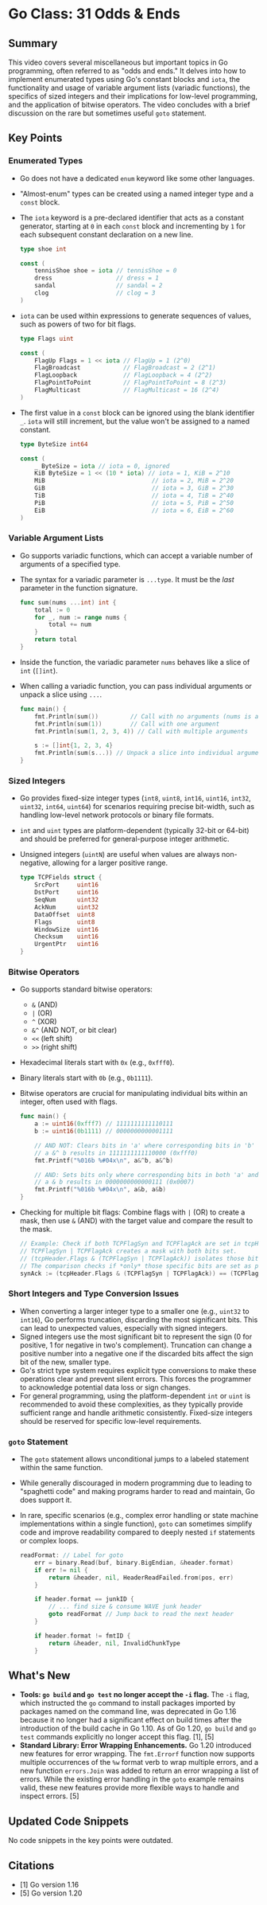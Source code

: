 # Go Class: 31 Odds & Ends

## Summary
This video covers several miscellaneous but important topics in Go programming, often referred to as "odds and ends." It delves into how to implement enumerated types using Go's constant blocks and `iota`, the functionality and usage of variable argument lists (variadic functions), the specifics of sized integers and their implications for low-level programming, and the application of bitwise operators. The video concludes with a brief discussion on the rare but sometimes useful `goto` statement.

## Key Points

### Enumerated Types
*   Go does not have a dedicated `enum` keyword like some other languages.
*   "Almost-enum" types can be created using a named integer type and a `const` block.
*   The `iota` keyword is a pre-declared identifier that acts as a constant generator, starting at `0` in each `const` block and incrementing by `1` for each subsequent constant declaration on a new line.

    ```go
    type shoe int

    const (
        tennisShoe shoe = iota // tennisShoe = 0
        dress                  // dress = 1
        sandal                 // sandal = 2
        clog                   // clog = 3
    )
    ```
*   `iota` can be used within expressions to generate sequences of values, such as powers of two for bit flags.

    ```go
    type Flags uint

    const (
        FlagUp Flags = 1 << iota // FlagUp = 1 (2^0)
        FlagBroadcast            // FlagBroadcast = 2 (2^1)
        FlagLoopback             // FlagLoopback = 4 (2^2)
        FlagPointToPoint         // FlagPointToPoint = 8 (2^3)
        FlagMulticast            // FlagMulticast = 16 (2^4)
    )
    ```
*   The first value in a `const` block can be ignored using the blank identifier `_`. `iota` will still increment, but the value won't be assigned to a named constant.

    ```go
    type ByteSize int64

    const (
        _ ByteSize = iota // iota = 0, ignored
        KiB ByteSize = 1 << (10 * iota) // iota = 1, KiB = 2^10
        MiB                              // iota = 2, MiB = 2^20
        GiB                              // iota = 3, GiB = 2^30
        TiB                              // iota = 4, TiB = 2^40
        PiB                              // iota = 5, PiB = 2^50
        EiB                              // iota = 6, EiB = 2^60
    )
    ```

### Variable Argument Lists
*   Go supports variadic functions, which can accept a variable number of arguments of a specified type.
*   The syntax for a variadic parameter is `...type`. It must be the *last* parameter in the function signature.

    ```go
    func sum(nums ...int) int {
        total := 0
        for _, num := range nums {
            total += num
        }
        return total
    }
    ```
*   Inside the function, the variadic parameter `nums` behaves like a slice of `int` (`[]int`).
*   When calling a variadic function, you can pass individual arguments or unpack a slice using `...`.

    ```go
    func main() {
        fmt.Println(sum())         // Call with no arguments (nums is an empty slice)
        fmt.Println(sum(1))        // Call with one argument
        fmt.Println(sum(1, 2, 3, 4)) // Call with multiple arguments

        s := []int{1, 2, 3, 4}
        fmt.Println(sum(s...)) // Unpack a slice into individual arguments
    }
    ```

### Sized Integers
*   Go provides fixed-size integer types (`int8`, `uint8`, `int16`, `uint16`, `int32`, `uint32`, `int64`, `uint64`) for scenarios requiring precise bit-width, such as handling low-level network protocols or binary file formats.
*   `int` and `uint` types are platform-dependent (typically 32-bit or 64-bit) and should be preferred for general-purpose integer arithmetic.
*   Unsigned integers (`uintN`) are useful when values are always non-negative, allowing for a larger positive range.

    ```go
    type TCPFields struct {
        SrcPort     uint16
        DstPort     uint16
        SeqNum      uint32
        AckNum      uint32
        DataOffset  uint8
        Flags       uint8
        WindowSize  uint16
        Checksum    uint16
        UrgentPtr   uint16
    }
    ```

### Bitwise Operators
*   Go supports standard bitwise operators:
    *   `&` (AND)
    *   `|` (OR)
    *   `^` (XOR)
    *   `&^` (AND NOT, or bit clear)
    *   `<<` (left shift)
    *   `>>` (right shift)
*   Hexadecimal literals start with `0x` (e.g., `0xfff0`).
*   Binary literals start with `0b` (e.g., `0b1111`).
*   Bitwise operators are crucial for manipulating individual bits within an integer, often used with flags.

    ```go
    func main() {
        a := uint16(0xfff7) // 1111111111110111
        b := uint16(0b1111) // 0000000000001111

        // AND NOT: Clears bits in 'a' where corresponding bits in 'b' are set.
        // a &^ b results in 1111111111110000 (0xfff0)
        fmt.Printf("%016b %#04x\n", a&^b, a&^b)

        // AND: Sets bits only where corresponding bits in both 'a' and 'b' are set.
        // a & b results in 0000000000000111 (0x0007)
        fmt.Printf("%016b %#04x\n", a&b, a&b)
    }
    ```
*   Checking for multiple bit flags: Combine flags with `|` (OR) to create a mask, then use `&` (AND) with the target value and compare the result to the mask.

    ```go
    // Example: Check if both TCPFlagSyn and TCPFlagAck are set in tcpHeader.Flags
    // TCPFlagSyn | TCPFlagAck creates a mask with both bits set.
    // (tcpHeader.Flags & (TCPFlagSyn | TCPFlagAck)) isolates those bits in Flags.
    // The comparison checks if *only* those specific bits are set as per the mask.
    synAck := (tcpHeader.Flags & (TCPFlagSyn | TCPFlagAck)) == (TCPFlagSyn | TCPFlagAck)
    ```

### Short Integers and Type Conversion Issues
*   When converting a larger integer type to a smaller one (e.g., `uint32` to `int16`), Go performs truncation, discarding the most significant bits. This can lead to unexpected values, especially with signed integers.
*   Signed integers use the most significant bit to represent the sign (0 for positive, 1 for negative in two's complement). Truncation can change a positive number into a negative one if the discarded bits affect the sign bit of the new, smaller type.
*   Go's strict type system requires explicit type conversions to make these operations clear and prevent silent errors. This forces the programmer to acknowledge potential data loss or sign changes.
*   For general programming, using the platform-dependent `int` or `uint` is recommended to avoid these complexities, as they typically provide sufficient range and handle arithmetic consistently. Fixed-size integers should be reserved for specific low-level requirements.

### `goto` Statement
*   The `goto` statement allows unconditional jumps to a labeled statement within the same function.
*   While generally discouraged in modern programming due to leading to "spaghetti code" and making programs harder to read and maintain, Go does support it.
*   In rare, specific scenarios (e.g., complex error handling or state machine implementations within a single function), `goto` can sometimes simplify code and improve readability compared to deeply nested `if` statements or complex loops.

    ```go
    readFormat: // Label for goto
        err = binary.Read(buf, binary.BigEndian, &header.format)
        if err != nil {
            return &header, nil, HeaderReadFailed.from(pos, err)
        }

        if header.format == junkID {
            // ... find size & consume WAVE junk header
            goto readFormat // Jump back to read the next header
        }

        if header.format != fmtID {
            return &header, nil, InvalidChunkType
        }
    ```

## What's New
*   **Tools: `go build` and `go test` no longer accept the `-i` flag.**
    The `-i` flag, which instructed the `go` command to install packages imported by packages named on the command line, was deprecated in Go 1.16 because it no longer had a significant effect on build times after the introduction of the build cache in Go 1.10. As of Go 1.20, `go build` and `go test` commands explicitly no longer accept this flag. [1], [5]
*   **Standard Library: Error Wrapping Enhancements.**
    Go 1.20 introduced new features for error wrapping. The `fmt.Errorf` function now supports multiple occurrences of the `%w` format verb to wrap multiple errors, and a new function `errors.Join` was added to return an error wrapping a list of errors. While the existing error handling in the `goto` example remains valid, these new features provide more flexible ways to handle and inspect errors. [5]

## Updated Code Snippets
No code snippets in the key points were outdated.

## Citations
*   [1] Go version 1.16
*   [5] Go version 1.20